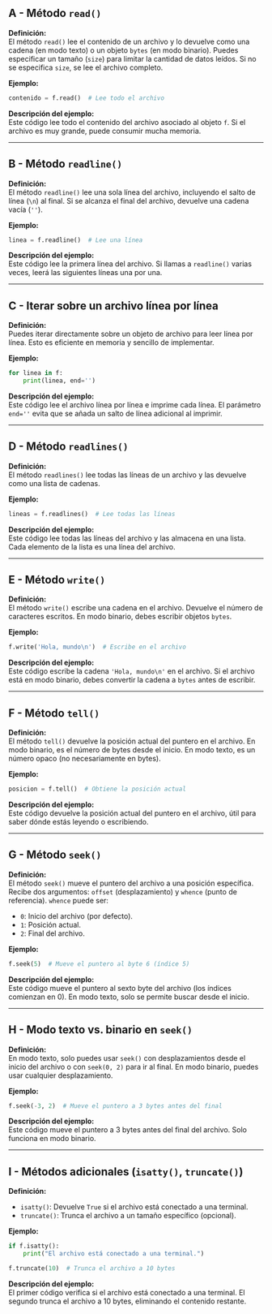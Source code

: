 ## A - Método `read()`

**Definición:**  
El método `read()` lee el contenido de un archivo y lo devuelve como una cadena (en modo texto) o un objeto `bytes` (en modo binario). Puedes especificar un tamaño (`size`) para limitar la cantidad de datos leídos. Si no se especifica `size`, se lee el archivo completo.

**Ejemplo:**

```python
contenido = f.read()  # Lee todo el archivo
```

**Descripción del ejemplo:**  
Este código lee todo el contenido del archivo asociado al objeto `f`. Si el archivo es muy grande, puede consumir mucha memoria.

---

## B - Método `readline()`

**Definición:**  
El método `readline()` lee una sola línea del archivo, incluyendo el salto de línea (`\n`) al final. Si se alcanza el final del archivo, devuelve una cadena vacía (`''`).

**Ejemplo:**

```python
linea = f.readline()  # Lee una línea
```

**Descripción del ejemplo:**  
Este código lee la primera línea del archivo. Si llamas a `readline()` varias veces, leerá las siguientes líneas una por una.

---

## C - Iterar sobre un archivo línea por línea

**Definición:**  
Puedes iterar directamente sobre un objeto de archivo para leer línea por línea. Esto es eficiente en memoria y sencillo de implementar.

**Ejemplo:**

```python
for linea in f:
    print(linea, end='')
```

**Descripción del ejemplo:**  
Este código lee el archivo línea por línea e imprime cada línea. El parámetro `end=''` evita que se añada un salto de línea adicional al imprimir.

---

## D - Método `readlines()`

**Definición:**  
El método `readlines()` lee todas las líneas de un archivo y las devuelve como una lista de cadenas.

**Ejemplo:**

```python
lineas = f.readlines()  # Lee todas las líneas
```

**Descripción del ejemplo:**  
Este código lee todas las líneas del archivo y las almacena en una lista. Cada elemento de la lista es una línea del archivo.

---

## E - Método `write()`

**Definición:**  
El método `write()` escribe una cadena en el archivo. Devuelve el número de caracteres escritos. En modo binario, debes escribir objetos `bytes`.

**Ejemplo:**

```python
f.write('Hola, mundo\n')  # Escribe en el archivo
```

**Descripción del ejemplo:**  
Este código escribe la cadena `'Hola, mundo\n'` en el archivo. Si el archivo está en modo binario, debes convertir la cadena a `bytes` antes de escribir.

---

## F - Método `tell()`

**Definición:**  
El método `tell()` devuelve la posición actual del puntero en el archivo. En modo binario, es el número de bytes desde el inicio. En modo texto, es un número opaco (no necesariamente en bytes).

**Ejemplo:**

```python
posicion = f.tell()  # Obtiene la posición actual
```

**Descripción del ejemplo:**  
Este código devuelve la posición actual del puntero en el archivo, útil para saber dónde estás leyendo o escribiendo.

---

## G - Método `seek()`

**Definición:**  
El método `seek()` mueve el puntero del archivo a una posición específica. Recibe dos argumentos: `offset` (desplazamiento) y `whence` (punto de referencia). `whence` puede ser:

- `0`: Inicio del archivo (por defecto).
- `1`: Posición actual.
- `2`: Final del archivo.

**Ejemplo:**

```python
f.seek(5)  # Mueve el puntero al byte 6 (índice 5)
```

**Descripción del ejemplo:**  
Este código mueve el puntero al sexto byte del archivo (los índices comienzan en 0). En modo texto, solo se permite buscar desde el inicio.

---

## H - Modo texto vs. binario en `seek()`

**Definición:**  
En modo texto, solo puedes usar `seek()` con desplazamientos desde el inicio del archivo o con `seek(0, 2)` para ir al final. En modo binario, puedes usar cualquier desplazamiento.

**Ejemplo:**

```python
f.seek(-3, 2)  # Mueve el puntero a 3 bytes antes del final
```

**Descripción del ejemplo:**  
Este código mueve el puntero a 3 bytes antes del final del archivo. Solo funciona en modo binario.

---

## I - Métodos adicionales (`isatty()`, `truncate()`)

**Definición:**

- `isatty()`: Devuelve `True` si el archivo está conectado a una terminal.
- `truncate()`: Trunca el archivo a un tamaño específico (opcional).

**Ejemplo:**

```python
if f.isatty():
    print("El archivo está conectado a una terminal.")

f.truncate(10)  # Trunca el archivo a 10 bytes
```

**Descripción del ejemplo:**  
El primer código verifica si el archivo está conectado a una terminal. El segundo trunca el archivo a 10 bytes, eliminando el contenido restante.
